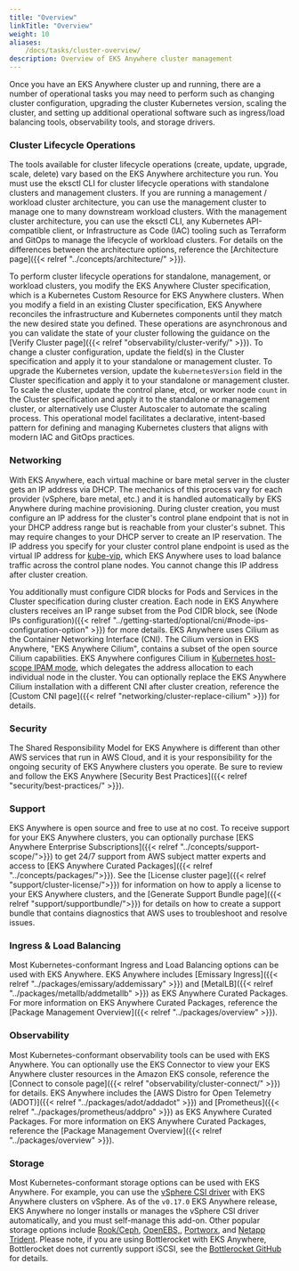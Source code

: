 ```yaml
---
title: "Overview"
linkTitle: "Overview"
weight: 10
aliases:
    /docs/tasks/cluster-overview/
description: Overview of EKS Anywhere cluster management
---
```


Once you have an EKS Anywhere cluster up and running, there are a number of operational tasks you may need to perform such as changing cluster configuration, upgrading the cluster Kubernetes version, scaling the cluster, and setting up additional operational software such as ingress/load balancing tools, observability tools, and storage drivers.

### Cluster Lifecycle Operations

The tools available for cluster lifecycle operations (create, update, upgrade, scale, delete) vary based on the EKS Anywhere architecture you run. You must use the eksctl CLI for cluster lifecycle operations with standalone clusters and management clusters. If you are running a management / workload cluster architecture, you can use the management cluster to manage one to many downstream workload clusters. With the management cluster architecture, you can use the eksctl CLI, any Kubernetes API-compatible client, or Infrastructure as Code (IAC) tooling such as Terraform and GitOps to manage the lifecycle of workload clusters. For details on the differences between the architecture options, reference the [Architecture page]({{< relref "../concepts/architecture/" >}}).

To perform cluster lifecycle operations for standalone, management, or workload clusters, you modify the EKS Anywhere Cluster specification, which is a Kubernetes Custom Resource for EKS Anywhere clusters. When you modify a field in an existing Cluster specification, EKS Anywhere reconciles the infrastructure and Kubernetes components until they match the new desired state you defined. These operations are asynchronous and you can validate the state of your cluster following the guidance on the [Verify Cluster page]({{< relref "observability/cluster-verify/" >}}). To change a cluster configuration, update the field(s) in the Cluster specification and apply it to your standalone or management cluster. To upgrade the Kubernetes version, update the k`ubernetesVersion` field in the Cluster specification and apply it to your standalone or management cluster. To scale the cluster, update the control plane, etcd, or worker node `count` in the Cluster specification and apply it to the standalone or management cluster, or alternatively use Cluster Autoscaler to automate the scaling process. This operational model facilitates a declarative, intent-based pattern for defining and managing Kubernetes clusters that aligns with modern IAC and GitOps practices.

### Networking

With EKS Anywhere, each virtual machine or bare metal server in the cluster gets an IP address via DHCP. The mechanics of this process vary for each provider (vSphere, bare metal, etc.) and it is handled automatically by EKS Anywhere during machine provisioning. During cluster creation, you must configure an IP address for the cluster's control plane endpoint that is not in your DHCP address range but is reachable from your cluster's subnet. This may require changes to your DHCP server to create an IP reservation. The IP address you specify for your cluster control plane endpoint is used as the virtual IP address for [kube-vip](https://kube-vip.io/), which EKS Anywhere uses to load balance traffic across the control plane nodes. You cannot change this IP address after cluster creation.

You additionally must configure CIDR blocks for Pods and Services in the Cluster specification during cluster creation. Each node in EKS Anywhere clusters receives an IP range subset from the Pod CIDR block, see (Node IPs configuration)({{< relref "../getting-started/optional/cni/#node-ips-configuration-option" >}}) for more details. EKS Anywhere uses Cilium as the Container Networking Interface (CNI). The Cilium version in EKS Anywhere, "EKS Anywhere Cilium", contains a subset of the open source Cilium capabilities. EKS Anywhere configures Cilium in [Kubernetes host-scope IPAM mode](https://docs.cilium.io/en/v1.12/concepts/networking/ipam/kubernetes/), which delegates the address allocation to each individual node in the cluster. You can optionally replace the EKS Anywhere Cilium installation with a different CNI after cluster creation, reference the [Custom CNI page]({{< relref "networking/cluster-replace-cilium" >}}) for details. 

### Security
The Shared Responsibility Model for EKS Anywhere is different than other AWS services that run in AWS Cloud, and it is your responsibility for the ongoing security of EKS Anywhere clusters you operate. Be sure to review and follow the EKS Anywhere [Security Best Practices]({{< relref "security/best-practices/" >}}).

### Support
EKS Anywhere is open source and free to use at no cost. To receive support for your EKS Anywhere clusters, you can optionally purchase [EKS Anywhere Enterprise Subscriptions]({{< relref "../concepts/support-scope/">}}) to get 24/7 support from AWS subject matter experts and access to [EKS Anywhere Curated Packages]({{< relref "../concepts/packages/">}}). See the [License cluster page]({{< relref "support/cluster-license/">}})  for information on how to apply a license to your EKS Anywhere clusters, and the [Generate Support Bundle page]({{< relref "support/supportbundle/">}}) for details on how to create a support bundle that contains diagnostics that AWS uses to troubleshoot and resolve issues.

### Ingress & Load Balancing
Most Kubernetes-conformant Ingress and Load Balancing options can be used with EKS Anywhere. EKS Anywhere includes [Emissary Ingress]({{< relref "../packages/emissary/addemissary" >}}) and [MetalLB]({{< relref "../packages/metallb/addmetallb" >}}) as EKS Anywhere Curated Packages. For more information on EKS Anywhere Curated Packages, reference the [Package Management Overview]({{< relref "../packages/overview" >}}).

### Observability
Most Kubernetes-conformant observability tools can be used with EKS Anywhere. You can optionally use the EKS Connector to view your EKS Anywhere cluster resources in the Amazon EKS console, reference the [Connect to console page]({{< relref "observability/cluster-connect/" >}}) for details. EKS Anywhere includes the [AWS Distro for Open Telemetry (ADOT)]({{< relref "../packages/adot/addadot" >}}) and [Prometheus]({{< relref "../packages/prometheus/addpro" >}}) as EKS Anywhere Curated Packages. For more information on EKS Anywhere Curated Packages, reference the [Package Management Overview]({{< relref "../packages/overview" >}}).

### Storage
Most Kubernetes-conformant storage options can be used with EKS Anywhere. For example, you can use the [vSphere CSI driver](https://github.com/kubernetes-sigs/vsphere-csi-driver) with EKS Anywhere clusters on vSphere. As of the `v0.17.0` EKS Anywhere release, EKS Anywhere no longer installs or manages the vSphere CSI driver automatically, and you must self-manage this add-on. Other popular storage options include [Rook/Ceph](https://rook.io/), [OpenEBS,](https://openebs.io/), [Portworx](https://docs.portworx.com/install-portworx/kubernetes/aws/aws-vsphere-eks-anywhere/), and [Netapp Trident](https://bluexp.netapp.com/blog/astra-blg-netapp-astra-supports-kubernetes-workloads-eks-anywhere). Please note, if you are using Bottlerocket with EKS Anywhere, Bottlerocket does not currently support iSCSI, see the [Bottlerocket GitHub](https://github.com/bottlerocket-os/bottlerocket/issues/2570) for details.

